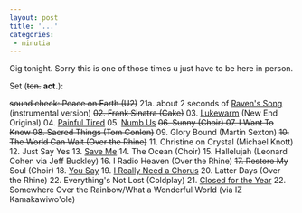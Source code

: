 ```yaml
---
layout: post
title: '...'
categories:
 - minutia
---
```


Gig tonight. Sorry this is one of those times u just have to be here in person.

Set (<s>ten.</s> <b>act.</b>):

<s>sound check: Peace on Earth (U2)</s>
21a. about 2 seconds of <a href="http://artists.mp3s.com/artist_song/127/127214.html">Raven's Song</a> (instrumental version)
<s>02. Frank Sinatra (Cake)</s>
03. <a href="http://www.jadetree.com/mp3/New_End_Orig-Lukewarm.mp3">Lukewarm</a> (New End Original)
04. <a href="http://artists.mp3s.com/artist_song/2221/2221789.html">Painful Tired</a>
05. <a href="http://artists.mp3s.com/artist_song/2512/2512533.html">Numb Us</a>
<s>06. Sunny (Choir)
07. I Want To Know
08. Sacred Things (Tom Conlon)</s>
09. Glory Bound (Martin Sexton)
<s>10. The World Can Wait (Over the Rhine)</s>
11. Christine on Crystal (Michael Knott)
12. Just Say Yes
13. <a href="http://artists.mp3s.com/artist_song/2156/2156873.html">Save Me</a>
14. The Ocean (Choir)
15. Hallelujah (Leonard Cohen via Jeff Buckley)
16. I Radio Heaven (Over the Rhine)
<s>17. Restore My Soul (Choir)</s>
<s>18. <a href="http://artists.mp3s.com/artist_song/2086/2086223.html">You Say</a></s>
19. <a href="http://artists.mp3s.com/artist_song/2400/2400067.html">I Really Need a Chorus</a>
20. Latter Days (Over the Rhine)
22. Everything's Not Lost (Coldplay)
21. <a href="http://artists.mp3s.com/artist_song/2400/2400045.html">Closed for the Year</a>
22. Somewhere Over the Rainbow/What a Wonderful World (via IZ Kamakawiwo'ole)

